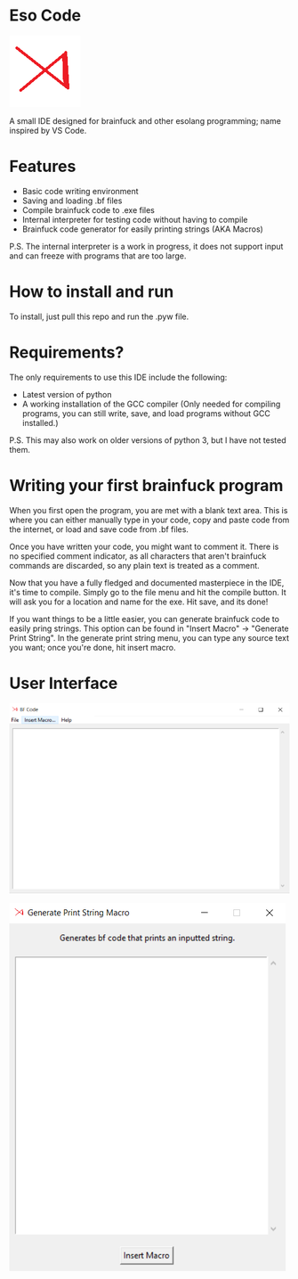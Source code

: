 # Eso Code
![Eso Code icon](textures/icon.png?raw=true)

A small IDE designed for brainfuck and other esolang programming; name inspired by VS Code.

# Features
 - Basic code writing environment
 - Saving and loading .bf files
 - Compile brainfuck code to .exe files
 - Internal interpreter for testing code without having to compile
 - Brainfuck code generator for easily printing strings (AKA Macros)

P.S. The internal interpreter is a work in progress, it does not support input and can freeze with programs that are too large.

# How to install and run
To install, just pull this repo and run the .pyw file.

# Requirements?
The only requirements to use this IDE include the following:
 - Latest version of python
 - A working installation of the GCC compiler (Only needed for compiling programs, you can still write, save, and load programs without GCC installed.)

P.S. This may also work on older versions of python 3, but I have not tested them.

# Writing your first brainfuck program
When you first open the program, you are met with a blank text area. This is where you can either manually type in your code, copy and paste code from the internet, or load and save code from .bf files.

Once you have written your code, you might want to comment it. There is no specified comment indicator, as all characters that aren't brainfuck commands are discarded, so any plain text is treated as a comment.

Now that you have a fully fledged and documented masterpiece in the IDE, it's time to compile. Simply go to the file menu and hit the compile button. It will ask you for a location and name for the exe. Hit save, and its done!

If you want things to be a little easier, you can generate brainfuck code to easily pring strings. This option can be found in "Insert Macro" -> "Generate Print String".
In the generate print string menu, you can type any source text you want; once you're done, hit insert macro.

# User Interface
![Main Interface](screenshots/main_interface.PNG?raw=true)

![Insert Macros](screenshots/insert_macro.PNG?raw=true)
